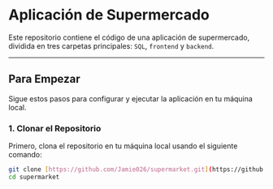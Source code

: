# Aplicación de Supermercado

Este repositorio contiene el código de una aplicación de supermercado, dividida en tres carpetas principales: `SQL`, `frontend` y `backend`.

---

## Para Empezar

Sigue estos pasos para configurar y ejecutar la aplicación en tu máquina local.

### 1. Clonar el Repositorio

Primero, clona el repositorio en tu máquina local usando el siguiente comando:

```bash
git clone [https://github.com/Jamie026/supermarket.git](https://github.com/Jamie026/supermarket.git)
cd supermarket